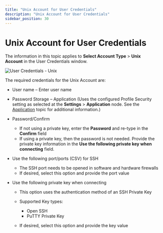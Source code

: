 ```yaml
---
title: "Unix Account for User Credentials"
description: "Unix Account for User Credentials"
sidebar_position: 30
---
```


# Unix Account for User Credentials

The information in this topic applies to **Select Account Type** > **Unix Account** in the User
Credentials window.

![User Credentials - Unix](/img/product_docs/accessanalyzer/11.6/admin/settings/connection/profile/unixaccount.webp)

The required credentials for the Unix Account are:

- User name – Enter user name
- Password Storage – Application (Uses the configured Profile Security setting as selected at the
  **Settings** > **Application** node. See the
  [Application](/docs/accessanalyzer/11.6/admin/settings/application/overview.md)
  topic for additional information.)
- Password/Confirm

    - If not using a private key, enter the **Password** and re-type in the **Confirm** field
    - If using a private key, then the password is not needed. Provide the private key information
      in the **Use the following private key when connecting** field.

- Use the following port/ports (CSV) for SSH

    - The SSH port needs to be opened in software and hardware firewalls
    - If desired, select this option and provide the port value

- Use the following private key when connecting

    - This option uses the authentication method of an SSH Private Key
    - Supported Key types:

        - Open SSH
        - PuTTY Private Key

    - If desired, select this option and provide the key value
